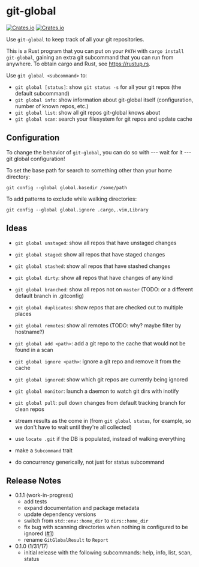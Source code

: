 # git-global

[![Crates.io](https://img.shields.io/crates/v/git-global.svg)](https://crates.io/crates/git-global)
[![Crates.io](https://img.shields.io/crates/d/git-global.svg)](https://crates.io/crates/git-global)

Use `git-global` to keep track of all your git repositories.

This is a Rust program that you can put on your `PATH` with `cargo install
git-global`, gaining an extra git subcommand that you can run from anywhere. To
obtain cargo and Rust, see https://rustup.rs.

Use `git global <subcommand>` to:

* `git global [status]`: show `git status -s` for all your git repos (the
  default subcommand)
* `git global info`: show information about git-global itself (configuration,
  number of known repos, etc.)
* `git global list`: show all git repos git-global knows about
* `git global scan`: search your filesystem for git repos and update cache

## Configuration

To change the behavior of `git-global`, you can do so with --- wait for it
--- git global configuration!

To set the base path for search to something other than your home directory:
```
git config --global global.basedir /some/path
```

To add patterns to exclude while walking directories:
```
git config --global global.ignore .cargo,.vim,Library
```

## Ideas

* `git global unstaged`: show all repos that have unstaged changes
* `git global staged`: show all repos that have staged changes
* `git global stashed`: show all repos that have stashed changes
* `git global dirty`: show all repos that have changes of any kind
* `git global branched`: show all repos not on `master` (TODO: or a different
  default branch in .gitconfig)
* `git global duplicates`: show repos that are checked out to multiple places
* `git global remotes`: show all remotes (TODO: why? maybe filter by hostname?)

* `git global add <path>`: add a git repo to the cache that would not be found in a scan
* `git global ignore <path>`: ignore a git repo and remove it from the cache
* `git global ignored`: show which git repos are currently being ignored
* `git global monitor`: launch a daemon to watch git dirs with inotify
* `git global pull`: pull down changes from default tracking branch for clean repos

* stream results as the come in (from `git global status`, for example, so we don't
  have to wait until they're all collected)
* use `locate .git` if the DB is populated, instead of walking everything
* make a `Subcommand` trait
* do concurrency generically, not just for status subcommand

## Release Notes

* 0.1.1 (work-in-progress)
  * add tests
  * expand documentation and package metadata
  * update dependency versions
  * switch from `std::env::home_dir` to `dirs::home_dir`
  * fix bug with scanning directories when nothing is configured to be ignored
    ([#1](https://github.com/peap/git-global/pull/1))
  * rename `GitGlobalResult` to `Report`
* 0.1.0 (1/31/17)
  * initial release with the following subcommands: help, info, list, scan, status
